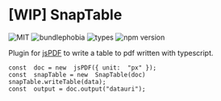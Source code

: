# [WIP] SnapTable 
![MIT](https://badgen.net/badge/license/MIT/blue)
![bundlephobia](https://badgen.net/bundlephobia/min/snaptable)
![types](https://badgen.net/npm/types/snaptable)
![npm version](https://badgen.net/npm/v/snaptable)

Plugin for [jsPDF](https://github.com/MrRio/jsPDF) to write a table to pdf written with typescript. 

```
const  doc = new  jsPDF({ unit:  "px" });
const  snapTable = new  SnapTable(doc)
snapTable.writeTable(data);
const  output = doc.output("datauri");
```
